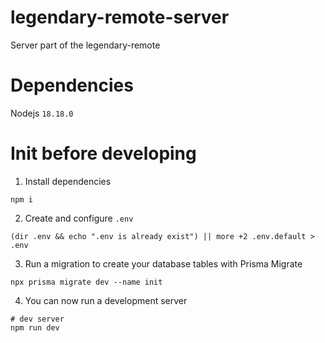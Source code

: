# legendary-remote-server
Server part of the legendary-remote

# Dependencies
Nodejs `18.18.0`

# Init before developing
1. Install dependencies
```shell
npm i
```

2. Create and configure `.env`
```shell
(dir .env && echo ".env is already exist") || more +2 .env.default > .env
```

3. Run a migration to create your database tables with Prisma Migrate
```shell
npx prisma migrate dev --name init
```

4. You can now run a development server
```shell
# dev server
npm run dev
```
